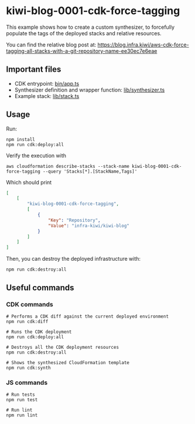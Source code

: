 # kiwi-blog-0001-cdk-force-tagging

This example shows how to create a custom synthesizer, to forcefully populate the tags of the deployed stacks and relative resources.

You can find the relative blog post at: https://blog.infra.kiwi/aws-cdk-force-tagging-all-stacks-with-a-git-repository-name-ee30ec7e6eae

## Important files

* CDK entrypoint: [bin/app.ts](bin/app.ts)
* Synthesizer definition and wrapper function: [lib/synthesizer.ts](lib/synthesizer.ts)
* Example stack: [lib/stack.ts](lib/stack.ts)

## Usage

Run:

```shell
npm install
npm run cdk:deploy:all
```

Verify the execution with

```shell
aws cloudformation describe-stacks --stack-name kiwi-blog-0001-cdk-force-tagging --query 'Stacks[*].[StackName,Tags]' 
```

Which should print

```json
[                                                                                             
    [
        "kiwi-blog-0001-cdk-force-tagging",
        [
            {
                "Key": "Repository",
                "Value": "infra-kiwi/kiwi-blog"
            }
        ]
    ]
]
```

Then, you can destroy the deployed infrastructure with:

```shell
npm run cdk:destroy:all
```

## Useful commands

### CDK commands

```shell
# Performs a CDK diff against the current deployed environment
npm run cdk:diff

# Runs the CDK deployment
npm run cdk:deploy:all

# Destroys all the CDK deployment resources
npm run cdk:destroy:all

# Shows the synthesized CloudFormation template
npm run cdk:synth
```

### JS commands

```shell
# Run tests
npm run test

# Run lint
npm run lint
```